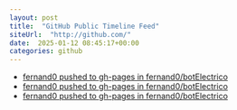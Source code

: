 ```yaml
---
layout: post
title:  "GitHub Public Timeline Feed"
siteUrl:  "http://github.com/"
date:  2025-01-12 08:45:17+00:00
categories: github
---
```

*  [fernand0 pushed to gh-pages in fernand0/botElectrico](https://github.com/fernand0/botElectrico/compare/46f31e52a7...f5fc71a78e)
*  [fernand0 pushed to gh-pages in fernand0/botElectrico](https://github.com/fernand0/botElectrico/compare/83be133174...9fc8f2ee15)
*  [fernand0 pushed to gh-pages in fernand0/botElectrico](https://github.com/fernand0/botElectrico/compare/1cbb98f7e4...002dd8cd04)
